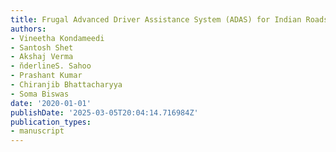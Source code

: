 ```yaml
---
title: Frugal Advanced Driver Assistance System (ADAS) for Indian Roads
authors:
- Vineetha Kondameedi
- Santosh Shet
- Akshaj Verma
- n̆derlineS. Sahoo
- Prashant Kumar
- Chiranjib Bhattacharyya
- Soma Biswas
date: '2020-01-01'
publishDate: '2025-03-05T20:04:14.716984Z'
publication_types:
- manuscript
---
```

